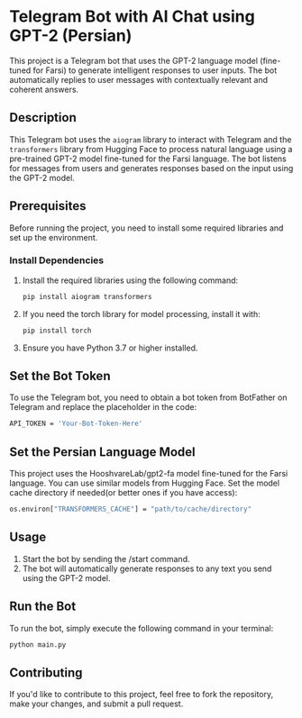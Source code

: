 # Telegram Bot with AI Chat using GPT-2 (Persian)

This project is a Telegram bot that uses the GPT-2 language model (fine-tuned for Farsi) to generate intelligent responses to user inputs. The bot automatically replies to user messages with contextually relevant and coherent answers.

## Description

This Telegram bot uses the `aiogram` library to interact with Telegram and the `transformers` library from Hugging Face to process natural language using a pre-trained GPT-2 model fine-tuned for the Farsi language. The bot listens for messages from users and generates responses based on the input using the GPT-2 model.

## Prerequisites

Before running the project, you need to install some required libraries and set up the environment.

### Install Dependencies

1. Install the required libraries using the following command:
   ```bash
   pip install aiogram transformers
   
2. If you need the torch library for model processing, install it with:
   ```bash
   pip install torch

3. Ensure you have Python 3.7 or higher installed.

## Set the Bot Token
To use the Telegram bot, you need to obtain a bot token from BotFather on Telegram and replace the placeholder in the code:
   ```bash
   API_TOKEN = 'Your-Bot-Token-Here'
```

## Set the Persian Language Model

This project uses the HooshvareLab/gpt2-fa model fine-tuned for the Farsi language. You can use similar models from Hugging Face. Set the model cache directory if needed(or better ones if you have access):
   ```bash
os.environ["TRANSFORMERS_CACHE"] = "path/to/cache/directory"
```
## Usage

1. Start the bot by sending the /start command.
2. The bot will automatically generate responses to any text you send using the GPT-2 model.

## Run the Bot

To run the bot, simply execute the following command in your terminal:
   ```bash
  python main.py
```

## Contributing

If you'd like to contribute to this project, feel free to fork the repository, make your changes, and submit a pull request.

